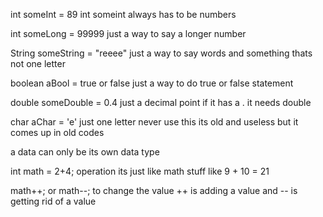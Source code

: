 int someInt = 89
int someint always has to be numbers

int someLong = 99999 
just a way to say a longer number

String someString = "reeee"
just a way to say words and something thats not one letter

boolean aBool = true or false
just a way to do true or false statement

double someDouble = 0.4
just a decimal point if it has a . it needs double

char aChar = 'e'
just one letter never use this its old and useless but it comes up in old codes

a data can only be its own data type

int math = 2+4;
operation its just like math stuff like 9 + 10 = 21

math++; or math--;
to change the value ++ is adding a value and -- is getting rid of a value

